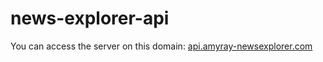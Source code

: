 # news-explorer-api

You can access the server on this domain:
    [api.amyray-newsexplorer.com](https://api.amyray-newsexplorer.com)
